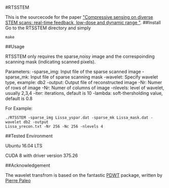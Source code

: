 #RTSSTEM

This is the sourcecode for the paper ["Compressive sensing on diverse STEM scans: real-time feedback, low-dose and dynamic range "]().
##Install
Go to the RTSSTEM directory and simply 
```
make
```
##Usage

RTSSTEM only requires the sparse,noisy image and the correspoinding scanning mask (indicating scanned pixels).

Parameters:
-sparse_img: Input file of the sparse scanned image
-sparse_mk: Input file of sparse scanning mask
-wavelet: Specify wavelet type, example: db2
-output: Output file of reconstructed image
-Nr: Numer of rows of image
-Nr: Numer of columns of image
-nlevels: level of wavelet, usually 2,3,4
-iter: iterations, default is 10
-lambda: soft-thersholding value, default is 0.8

For Example:
```
./RTSSTEM -sparse_img Lissa_yspar.dat -sparse_mk Lissa_mask.dat -wavelet db2 -output
Lissa_yrecon.txt -Nr 256 -Nc 256 -nlevels 4
```
##Tested Environment

Ubuntu 16.04 LTS

CUDA 8 with driver version 375.26

##Acknowledgement

The wavelet transfrom is based on the fantastic [PDWT](https://github.com/pierrepaleo/PDWT) package, written by [Pierre Paleo](http://www.pierrepaleo.com/)
